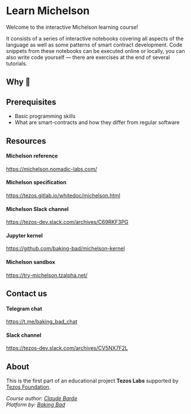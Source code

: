 # Learn Michelson
Welcome to the interactive Michelson learning course!   

It consists of a series of interactive notebooks covering all aspects of the language as well as some patterns of smart contract development. Code snippets from these notebooks can be executed online or locally, you can also write code yourself — there are exercises at the end of several tutorials.  

## Why 🤔

## Prerequisites


* Basic programming skills
* What are smart-contracts and how they differ from regular software


## Resources

#### Michelson reference
https://michelson.nomadic-labs.com/

#### Michelson specification
https://tezos.gitlab.io/whitedoc/michelson.html

#### Michelson Slack channel
https://tezos-dev.slack.com/archives/C69RKF3PG

#### Jupyter kernel
https://github.com/baking-bad/michelson-kernel

#### Michelson sandbox
https://try-michelson.tzalpha.net/

## Contact us

#### Telegram chat
https://t.me/baking_bad_chat

#### Slack channel
https://tezos-dev.slack.com/archives/CV5NX7F2L

## About

This is the first part of an educational project **Tezos Labs** supported by [Tezos Foundation](https://tezos.foundation). 

*Course author: [Claude Barde](https://twitter.com/claudebarde)*  
*Platform by: [Baking Bad](https://baking-bad.org/docs)*